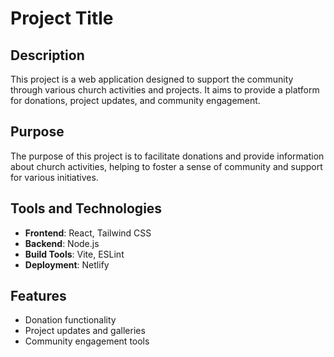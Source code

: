 # Project Title

## Description
This project is a web application designed to support the community through various church activities and projects. It aims to provide a platform for donations, project updates, and community engagement.

## Purpose
The purpose of this project is to facilitate donations and provide information about church activities, helping to foster a sense of community and support for various initiatives.

## Tools and Technologies
- **Frontend**: React, Tailwind CSS
- **Backend**: Node.js
- **Build Tools**: Vite, ESLint
- **Deployment**: Netlify 

## Features
- Donation functionality
- Project updates and galleries
- Community engagement tools

